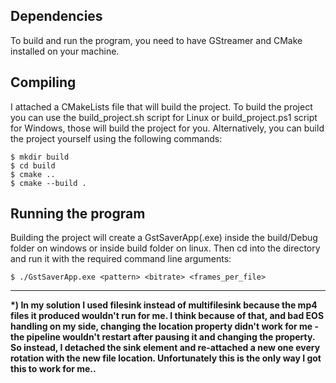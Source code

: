 
<h2>Dependencies</h2>

To build and run the program, you need to have GStreamer and CMake installed on your machine.

<h2>Compiling</h2>

I attached a CMakeLists file that will build the project. To build the project you can use the build_project.sh script for Linux or build_project.ps1 script for Windows, those will build the project for you. 
Alternatively, you can build the project yourself using the following commands:

~~~~~
$ mkdir build
$ cd build
$ cmake ..
$ cmake --build .
~~~~~

<h2>Running the program</h2>
Building the project will create a GstSaverApp(.exe) inside the build/Debug folder on windows or inside build folder on linux. Then cd into the directory and run it with the required command line arguments:

~~~
$ ./GstSaverApp.exe <pattern> <bitrate> <frames_per_file>
~~~

-----------------

<b>*) In my solution I used filesink instead of multifilesink because the mp4 files it produced wouldn't run for me. I think because of that, and bad EOS handling on my side, changing the location property didn't work for me - the pipeline wouldn't restart after pausing it and changing the property. So instead, I detached the sink element and re-attached a new one every rotation with the new file location. Unfortunately this is the only way I got this to work for me.. </b>

